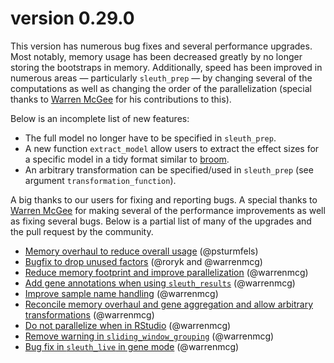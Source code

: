 # version 0.29.0

This version has numerous bug fixes and several performance upgrades.
Most notably, memory usage has been decreased greatly by no longer storing the bootstraps in memory.
Additionally, speed has been improved in numerous areas — particularly `sleuth_prep` — by changing several of the computations as well as changing the order of the parallelization (special thanks to [Warren McGee](https://github.com/warrenmcg) for his contributions to this).

Below is an incomplete list of new features:

- The full model no longer have to be specified in `sleuth_prep`.
- A new function `extract_model` allow users to extract the effect sizes for a specific model in a tidy format similar to [broom](https://cran.r-project.org/web/packages/broom/vignettes/broom.html).
- An arbitrary transformation can be specified/used in `sleuth_prep` (see argument `transformation_function`).

A big thanks to our users for fixing and reporting bugs.
A special thanks to [Warren McGee](https://github.com/warrenmcg) for making several of the performance improvements as well as fixing several bugs.
Below is a partial list of many of the upgrades and the pull request by the community.

- [Memory overhaul to reduce overall usage](https://github.com/pachterlab/sleuth/pull/63) (@psturmfels)
- [Bugfix to drop unused factors](https://github.com/pachterlab/sleuth/pull/71) (@roryk and @warrenmcg)
- [Reduce memory footprint and improve parallelization](https://github.com/pachterlab/sleuth/pull/94) (@warrenmcg)
- [Add gene annotations when using `sleuth_results`](https://github.com/pachterlab/sleuth/pull/95) (@warrenmcg)
- [Improve sample name handling](https://github.com/pachterlab/sleuth/pull/96) (@warrenmcg)
- [Reconcile memory overhaul and gene aggregation and allow arbitrary transformations](https://github.com/pachterlab/sleuth/pull/99) (@warrenmcg)
- [Do not parallelize when in RStudio](https://github.com/pachterlab/sleuth/pull/108) (@warrenmcg)
- [Remove warning in `sliding_window_grouping`](https://github.com/pachterlab/sleuth/pull/106) (@warrenmcg)
- [Bug fix in `sleuth_live` in gene mode](https://github.com/pachterlab/sleuth/pull/107) (@warrenmcg)
